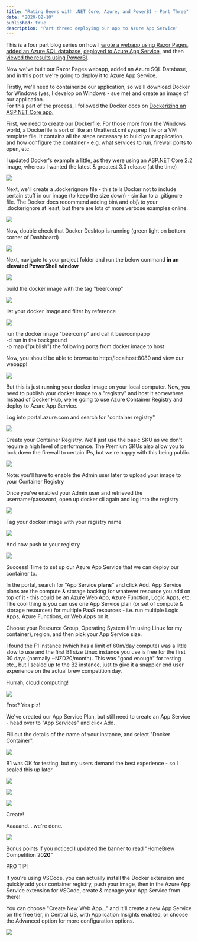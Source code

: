 ```yaml
---
title: "Rating Beers with .NET Core, Azure, and PowerBI - Part Three"
date: "2020-02-10"
published: true
description: 'Part three: deploying our app to Azure App Service'
---
```


This is a four part blog series on how I [wrote a webapp using Razor Pages](/rating-beers-with-net-core-azure-and-powerbi-part-one/), [added an Azure SQL database](/rating-beers-with-net-core-azure-and-powerbi-part-two/), [deployed to Azure App Service](/rating-beers-with-net-core-azure-and-powerbi-part-three/), and then [viewed the results using PowerBI](/rating-beers-with-net-core-azure-and-powerbi-part-four/).

Now we've built our Razor Pages webapp, added an Azure SQL Database, and in this post we're going to deploy it to Azure App Service.

Firstly, we'll need to containerize our application, so we'll download Docker for Windows (yes, I develop on Windows - sue me) and create an image of our application.  
For this part of the process, I followed the Docker docs on [Dockerizing an ASP.NET Core app.](https://docs.docker.com/engine/examples/dotnetcore/)

First, we need to create our Dockerfile. For those more from the Windows world, a Dockerfile is sort of like an Unattend.xml sysprep file or a VM template file. It contains all the steps necessary to build your application, and how configure the container - e.g. what services to run, firewall ports to open, etc.

I updated Docker's example a little, as they were using an ASP.NET Core 2.2 image, whereas I wanted the latest & greatest 3.0 release (at the time)

![](/images/2020/01/image-14.png?w=779)

Next, we'll create a .dockerignore file - this tells Docker not to include certain stuff in our image (to keep the size down) - similar to a .gitignore file. The Docker docs recommend adding bin\\ and obj\\ to your .dockerignore at least, but there are lots of more verbose examples online.

![](/images/2020/01/image-16.png?w=188)

Now, double check that Docker Desktop is running (green light on bottom corner of Dashboard)

![](/images/2020/01/image-17.png?w=1024)

Next, navigate to your project folder and run the below command **in an elevated PowerShell window**

![](/images/2020/01/image-18.png?w=313)

build the docker image with the tag "beercomp"

![](/images/2020/01/image-19.png?w=876)

list your docker image and filter by reference

![](/images/2020/01/image-20.png?w=727)

run the docker image "beercomp" and call it beercompapp  
\-d run in the background  
\-p map ("publish") the following ports from docker image to host

Now, you should be able to browse to http://localhost:8080 and view our webapp!

![](/images/2020/01/image-21.png?w=1024)

But this is just running your docker image on your local computer. Now, you need to publish your docker image to a "registry" and host it somewhere. Instead of Docker Hub, we're going to use Azure Container Registry and deploy to Azure App Service.

Log into portal.azure.com and search for "container registry"

![](/images/2020/01/image-22.png?w=455)

Create your Container Registry. We'll just use the basic SKU as we don't require a high level of performance. The Premium SKUs also allow you to lock down the firewall to certain IPs, but we're happy with this being public.

![](/images/2020/01/image-23.png?w=454)

Note: you'll have to enable the Admin user later to upload your image to your Container Registry

Once you've enabled your Admin user and retrieved the username/password, open up docker cli again and log into the registry

![](/images/2020/02/image-8.png?w=789)

Tag your docker image with your registry name

![](/images/2020/02/image-9.png?w=708)

And now push to your registry

![](/images/2020/02/image-11.png?w=638)

Success! Time to set up our Azure App Service that we can deploy our container to.

In the portal, search for "App Service **plans**" and click Add. App Service plans are the compute & storage backing for whatever resource you add on top of it - this could be an Azure Web App, Azure Function, Logic Apps, etc. The cool thing is you can use one App Service plan (or set of compute & storage resources) for multiple PaaS resources - i.e. run multiple Logic Apps, Azure Functions, or Web Apps on it.

Choose your Resource Group, Operating System (I'm using Linux for my container), region, and then pick your App Service size.

I found the F1 instance (which has a limit of 60m/day compute) was a little slow to use and the first B1 size Linux instance you use is free for the first 30 days (normally ~NZD20/month). This was "good enough" for testing etc., but I scaled up to the B2 instance, just to give it a snappier end user experience on the actual brew competition day.

Hurrah, cloud computing!

![](/images/2020/02/image-4.png?w=824)

Free? Yes plz!

We've created our App Service Plan, but still need to create an App Service - head over to "App Services" and click Add.

Fill out the details of the name of your instance, and select "Docker Container".

![](/images/2020/02/image-5.png?w=771)

B1 was OK for testing, but my users demand the best experience - so I scaled this up later

![](/images/2020/02/image-12.png?w=727)

![](/images/2020/02/image-13.png?w=676)

![](/images/2020/02/image-14.png?w=695)

Create!

Aaaaand... we're done.

![](/images/2020/02/image-15.png?w=1024)

Bonus points if you noticed I updated the banner to read "HomeBrew Competition 20**20**"

PRO TIP!

If you're using VSCode, you can actually install the Docker extension and quickly add your container registry, push your image, then in the Azure App Service extension for VSCode, create & manage your App Service from there!

You can choose "Create New Web App..." and it'll create a new App Service on the free tier, in Central US, with Application Insights enabled, or choose the Advanced option for more configuration options.

![](/images/2020/02/image-6.png?w=390)

